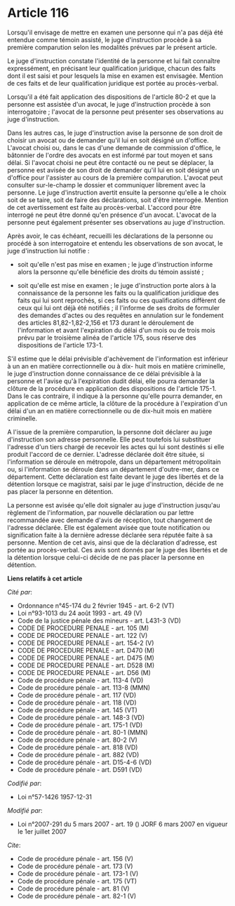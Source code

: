 # Article 116

Lorsqu'il envisage de mettre en examen une personne qui n'a pas déjà été entendue comme témoin assisté, le juge d'instruction
procède à sa première comparution selon les modalités prévues par le présent article. 

Le juge d'instruction constate l'identité de la personne et lui fait connaître expressément, en précisant leur qualification
juridique, chacun des faits dont il est saisi et pour lesquels la mise en examen est envisagée. Mention de ces faits et de
leur qualification juridique est portée au procès-verbal. 

Lorsqu'il a été fait application des dispositions de l'article 80-2 et que la personne est assistée d'un avocat, le juge
d'instruction procède à son interrogatoire ; l'avocat de la personne peut présenter ses observations au juge d'instruction. 

Dans les autres cas, le juge d'instruction avise la personne de son droit de choisir un avocat ou de demander qu'il lui en
soit désigné un d'office. L'avocat choisi ou, dans le cas d'une demande de commission d'office, le bâtonnier de l'ordre des
avocats en est informé par tout moyen et sans délai. Si l'avocat choisi ne peut être contacté ou ne peut se déplacer, la
personne est avisée de son droit de demander qu'il lui en soit désigné un d'office pour l'assister au cours de la première
comparution. L'avocat peut consulter sur-le-champ le dossier et communiquer librement avec la personne. Le juge d'instruction
avertit ensuite la personne qu'elle a le choix soit de se taire, soit de faire des déclarations, soit d'être interrogée.
Mention de cet avertissement est faite au procès-verbal. L'accord pour être interrogé ne peut être donné qu'en présence d'un
avocat. L'avocat de la personne peut également présenter ses observations au juge d'instruction. 

Après avoir, le cas échéant, recueilli les déclarations de la personne ou procédé à son interrogatoire et entendu les
observations de son avocat, le juge d'instruction lui notifie :

- soit qu'elle n'est pas mise en examen ; le juge d'instruction informe alors la personne qu'elle bénéficie des droits du
témoin assisté ;

- soit qu'elle est mise en examen ; le juge d'instruction porte alors à la connaissance de la personne les faits ou la
qualification juridique des faits qui lui sont reprochés, si ces faits ou ces qualifications diffèrent de ceux qui lui ont
déjà été notifiés ; il l'informe de ses droits de formuler des demandes d'actes ou des requêtes en annulation sur le
fondement des articles 81,82-1,82-2,156 et 173 durant le déroulement de l'information et avant l'expiration du délai d'un
mois ou de trois mois prévu par le troisième alinéa de l'article 175, sous réserve des dispositions de l'article 173-1.

S'il estime que le délai prévisible d'achèvement de l'information est inférieur à un an en matière correctionnelle ou à dix-
huit mois en matière criminelle, le juge d'instruction donne connaissance de ce délai prévisible à la personne et l'avise
qu'à l'expiration dudit délai, elle pourra demander la clôture de la procédure en application des dispositions de l'article
175-1. Dans le cas contraire, il indique à la personne qu'elle pourra demander, en application de ce même article, la clôture
de la procédure à l'expiration d'un délai d'un an en matière correctionnelle ou de dix-huit mois en matière criminelle. 

A l'issue de la première comparution, la personne doit déclarer au juge d'instruction son adresse personnelle. Elle peut
toutefois lui substituer l'adresse d'un tiers chargé de recevoir les actes qui lui sont destinés si elle produit l'accord de
ce dernier. L'adresse déclarée doit être située, si l'information se déroule en métropole, dans un département métropolitain
ou, si l'information se déroule dans un département d'outre-mer, dans ce département. Cette déclaration est faite devant le
juge des libertés et de la détention lorsque ce magistrat, saisi par le juge d'instruction, décide de ne pas placer la
personne en détention. 

La personne est avisée qu'elle doit signaler au juge d'instruction jusqu'au règlement de l'information, par nouvelle
déclaration ou par lettre recommandée avec demande d'avis de réception, tout changement de l'adresse déclarée. Elle est
également avisée que toute notification ou signification faite à la dernière adresse déclarée sera réputée faite à sa
personne. Mention de cet avis, ainsi que de la déclaration d'adresse, est portée au procès-verbal. Ces avis sont donnés par
le juge des libertés et de la détention lorsque celui-ci décide de ne pas placer la personne en détention.

**Liens relatifs à cet article**

_Cité par_:

  - Ordonnance n°45-174 du 2 février 1945 - art. 6-2 (VT)
  - Loi n°93-1013 du 24 août 1993 - art. 49 (V)
  - Code de la justice pénale des mineurs - art. L431-3 (VD)
  - CODE DE PROCEDURE PENALE - art. 105 (M)
  - CODE DE PROCEDURE PENALE - art. 122 (V)
  - CODE DE PROCEDURE PENALE - art. 154-2 (V)
  - CODE DE PROCEDURE PENALE - art. D470 (M)
  - CODE DE PROCEDURE PENALE - art. D475 (M)
  - CODE DE PROCEDURE PENALE - art. D528 (M)
  - CODE DE PROCEDURE PENALE - art. D56 (M)
  - Code de procédure pénale - art. 113-4 (VD)
  - Code de procédure pénale - art. 113-8 (MMN)
  - Code de procédure pénale - art. 117 (VD)
  - Code de procédure pénale - art. 118 (VD)
  - Code de procédure pénale - art. 145 (VT)
  - Code de procédure pénale - art. 148-3 (VD)
  - Code de procédure pénale - art. 175-1 (VD)
  - Code de procédure pénale - art. 80-1 (MMN)
  - Code de procédure pénale - art. 80-2 (V)
  - Code de procédure pénale - art. 818 (VD)
  - Code de procédure pénale - art. 882 (VD)
  - Code de procédure pénale - art. D15-4-6 (VD)
  - Code de procédure pénale - art. D591 (VD)

_Codifié par_:

  - Loi n°57-1426 1957-12-31

_Modifié par_:

  - Loi n°2007-291 du 5 mars 2007 - art. 19 () JORF 6 mars 2007 en vigueur le 1er juillet 2007

_Cite_:

  - Code de procédure pénale - art. 156 (V)
  - Code de procédure pénale - art. 173 (V)
  - Code de procédure pénale - art. 173-1 (V)
  - Code de procédure pénale - art. 175 (VT)
  - Code de procédure pénale - art. 81 (V)
  - Code de procédure pénale - art. 82-1 (V)
